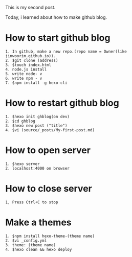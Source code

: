 This is my second post.

Today, i learned about how to make github blog.

# How to start github blog

```shell
1. In github, make a new repo.(repo name = Owner(like jinwoorim.github.io)).
2. $git clone (address)
3. $touch index.html
4. node.js install
5. write node- v
6. write npm - v
7. $npm install -g hexo-cli

```

# How to restart github blog

```shell
1. $hexo init ghblog(on dev)
2. $cd ghblog
3. $hexo new post ("title")
4. $vi (source/_posts/My-first-post.md)

```
# How to open server

```shell
1. $hexo server
2. localhost:4000 on browser

```

# How to close server

```shell
1, Press Ctrl+C to stop

```

# Make a themes

```shell
1. $npm install hexo-theme-(theme name)
2. $vi _config.yml
3. theme: (theme name)
4. $hexo clean && hexo deploy

```

